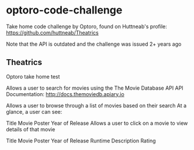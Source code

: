 # optoro-code-challenge
Take home code challenge by Optoro, found on Huttneab's profile: https://github.com/huttneab/Theatrics

Note that the API is outdated and the challenge was issued 2+ years ago

## Theatrics
Optoro take home test

Allows a user to search for movies using the The Movie Database API API Documentation: http://docs.themoviedb.apiary.io

Allows a user to browse through a list of movies based on their search At a glance, a user can see:

Title
Movie Poster
Year of Release
Allows a user to click on a movie to view details of that movie

Title
Movie Poster
Year of Release
Runtime
Description
Rating

